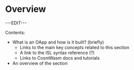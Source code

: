 ﻿---
sidebar_position: 1
---

# Overview

---EDIT---

Contents:

- What is an OApp and how is it built? (briefly)
	- Links to the main key concepts related to this section
	- A link to the ISL syntax reference (?)
	- Links to CosmWasm docs and tutorials
- An overview of the section